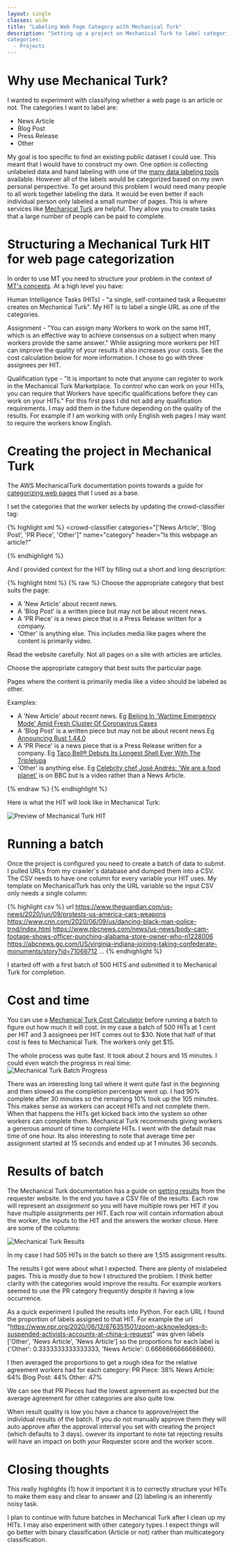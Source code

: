```yaml
---
layout: single
classes: wide
title: "Labeling Web Page Category with Mechanical Turk"
description: "Setting up a project on Mechanical Turk to label categories of web pages.
categories:
  - Projects
---
```


# Why use Mechanical Turk?
I wanted to experiment with classifying whether a web page is an article or not. The categories I want to label are:
 - News Article
 - Blog Post
 - Press Release
 - Other

My goal is too specific to find an existing public dataset I could use. This meant that I would have to construct my own. One option is collecting unlabeled data and hand labeling with one of the [many data labeling tools](https://github.com/heartexlabs/awesome-data-labeling) available. However all of the labels would be categorized based on my own personal perspective. To get around this problem I would need many people to all work together labeling the data. It would be even better if each individual person only labeled a small number of pages. This is where services like [Mechanical Turk](https://www.mturk.com/) are helpful. They allow you to create tasks that a large number of people can be paid to complete.

# Structuring a Mechanical Turk HIT for web page categorization
In order to use MT you need to structure your problem in the context of [MT's concepts](https://docs.aws.amazon.com/AWSMechTurk/latest/RequesterUI/mechanical-turk-concepts.html). At a high level you have:

Human Intelligence Tasks (HITs) - "a single, self-contained task a Requester creates on Mechanical Turk". My HIT is to label a single URL as one of the categories.

Assignment - "You can assign many Workers to work on the same HIT, which is an effective way to achieve consensus on a subject when many workers provide the same answer." While assigning more workers per HIT can improve the quality of your results it also increases your costs. See the cost calculation below for more information. I chose to go with three assignees per HIT. 

Qualification type - "It is important to note that anyone can register to work in the Mechanical Turk Marketplace. To control who can work on your HITs, you can require that Workers have specific qualifications before they can work on your HITs." For this first pass I did not add any qualification requirements. I may add them in the future depending on the quality of the results. For example if I am working with only English web pages I may want to require the workers know English.

# Creating the project in Mechanical Turk
The AWS MechanicalTurk documentation points towards a guide for [categorizing web pages](https://blog.mturk.com/tutorial-categorizing-names-with-the-requester-website-eef620ae8aa5) that I used as a base.

I set the categories that the worker selects by updating the crowd-classifier tag:

{% highlight xml %}
<crowd-classifier 
  categories="['News Article', 'Blog Post', 'PR Piece', 'Other']"
  name="category"
  header="Is this webpage an article?"
>
{% endhighlight %}

And I provided context for the HIT by filling out a short and long description: 

{% highlight html %}
{% raw %}
<short-instructions>
Choose the appropriate category that best suits the page:
<ul>
  <li>A 'New Article' about recent news.</li>
  <li>A 'Blog Post' is a written piece but may not be about recent news.</li>
  <li>A 'PR Piece' is a news piece that is a Press Release written for a company.</li>
  <li>'Other' is anything else. This includes media like pages where the content is primarily video.</li>
</ul>
</short-instructions>

<full-instructions header="Website Classification Instructions">
<p>Read the website carefully. Not all pages on a site with articles are articles.</p>
<p>Choose the appropriate category that best suits the particular page.</p>
<p>Pages where the content is primarily media like a video should be labeled as other.</p>

<p>Examples:</p>
<ul>
  <li>A 'New Article' about recent news. Eg <a href="https://www.npr.org/sections/coronavirus-live-updates/2020/06/13/876544822/beijing-in-wartime-emergency-mode-amid-fresh-cluster-of-coronavirus-cases">Beijing In 'Wartime Emergency Mode' Amid Fresh Cluster Of Coronavirus Cases</a></li>
  <li>A 'Blog Post' is a written piece but may not be about recent news.Eg <a href="https://blog.rust-lang.org/2020/06/04/Rust-1.44.0.html">Announcing Rust 1.44.0</a></li>
  <li>A 'PR Piece' is a news piece that is a Press Release written for a company. Eg <a href="https://www.prnewswire.com/news-releases/taco-bell-debuts-its-longest-shell-ever-with-the-triplelupa-the-ultimate-reinvention-of-the-fan-favorite-chalupa-301020190.html">Taco Bell® Debuts Its Longest Shell Ever With The Triplelupa</a></li>
  <li>'Other' is anything else. Eg <a href="https://www.bbc.com/news/av/world-us-canada-53023704/celebrity-chef-jos-andrs-we-are-a-food-planet" target="_blank">Celebrity chef José Andrés: 'We are a food planet'</a> is on BBC but is a video rather than a News Article.</li>
</ul>
</full-instructions>
{% endraw %}
{% endhighlight %}

Here is what the HIT will look like in Mechanical Turk:

![Preview of Mechanical Turk HIT](/images/mechanical-turk-hit-preview.png)


# Running a batch
Once the project is configured you need to create a batch of data to submit. I pulled URLs from my crawler's database and dumped them into a CSV. The CSV needs to have one column for every variable your HIT uses. My template on MechanicalTurk has only the URL variable so the input CSV only needs a single column:


{% highlight csv %}
url
https://www.theguardian.com/us-news/2020/jun/09/protests-us-america-cars-weapons
https://www.cnn.com/2020/06/09/us/dancing-black-man-police-trnd/index.html
https://www.nbcnews.com/news/us-news/body-cam-footage-shows-officer-punching-alabama-store-owner-who-n1228006
https://abcnews.go.com/US/virginia-indiana-joining-taking-confederate-monuments/story?id=71066712
...
{% endhighlight %}

I started off with a first batch of 500 HITS and submitted it to Mechanical Turk for completion.

# Cost and time

You can use a [Mechanical Turk Cost Calculator](https://morninj.github.io/mechanical-turk-cost-calculator/) before running a batch to figure out how much it will cost. In my case a batch of 500 HITs at 1 cent per HIT and 3 assignees per HIT comes out to $30. Note that half of that cost is fees to Mechanical Turk. The workers only get $15.

The whole process was quite fast. It took about 2 hours and 15 minutes. I could even watch the progress in real time:
![Mechanical Turk Batch Progress](/images/mechanical-turk-batch-progress.png)

There was an interesting long tail where it went quite fast in the beginning and then slowed as the completion percentage went up. I had 90% complete after 30 minutes so the remaining 10% took up the 105 minutes. This makes sense as workers can accept HITs and not complete them. When that happens the HITs get kicked back into the system so other workers can complete them. Mechanical Turk recommends giving workers a generous amount of time to complete HITs. I went with the default max time of one hour. Its also interesting to note that average time per assignment started at 15 seconds and ended up at 1 minutes 36 seconds. 

# Results of batch

The Mechanical Turk documentation has a guide on [getting results](https://blog.mturk.com/tutorial-managing-results-with-the-requester-website-219f6c809e47) from the requester website. In the end you have a CSV file of the results. Each row will represent an _assignment_ so you will have multiple rows per HIT if you have multiple assignments per HIT. Each row will contain information about the worker, the inputs to the HIT and the answers the worker chose. Here are some of the columns:

![Mechanical Turk Results](/images/mechanical-turk-results.png)

In my case I had 505 HITs in the batch so there are 1,515 assignment results.

The results I got were about what I expected. There are plenty of mislabeled pages. This is mostly due to how I structured the problem. I think better clarity with the categories would improve the results. For example workers seemed to use the PR category frequently despite it having a low occurrence.

As a quick experiment I pulled the results into Python. For each URL I found the proportion of labels assigned to that HIT. For example the url "https://www.npr.org/2020/06/12/876351501/zoom-acknowledges-it-suspended-activists-accounts-at-china-s-request" was given labels ['Other', 'News Article', 'News Article'] so the proportions for each label is {'Other': 0.3333333333333333, 'News Article': 0.6666666666666666}.

I then averaged the proportions to get a rough idea for the relative agreement workers had for each category:
PR Piece: 38%
News Article: 64%
Blog Post: 44%
Other: 47%

We can see that PR Pieces had the lowest agreement as expected but the average agreement for other categories are also quite low.

When result quality is low you have a chance to approve/reject the individual results of the batch. If you do not manually approve them they will auto approve after the approval interval you set with creating the project (which defaults to 3 days). owever its important to note tat rejecting results will have an impact on both _your_ Requester score and the worker score.

# Closing thoughts
This really highlights (1) how it important it is to correctly structure your HITs to make them easy and clear to answer and (2) labeling is an inherently noisy task.

I plan to continue with future batches in Mechanical Turk after I clean up my HITs. I may also experiment with other category types. I expect things will go better with binary classification (Article or not) rather than multicategory classification.
